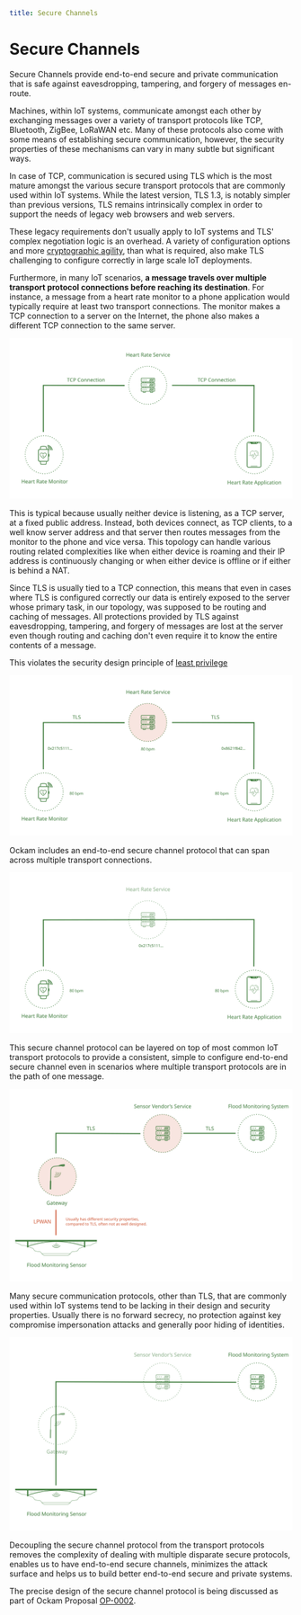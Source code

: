 ```yaml
title: Secure Channels
```

# Secure Channels

Secure Channels provide end-to-end secure and private communication that is
safe against eavesdropping, tampering, and forgery of messages en-route.

Machines, within IoT systems, communicate amongst each other by exchanging
messages over a variety of transport protocols like TCP, Bluetooth,
ZigBee, LoRaWAN etc. Many of these protocols also come with some means of
establishing secure communication, however, the security properties of these
mechanisms can vary in many subtle but significant ways.

In case of TCP, communication is secured using TLS which is the most mature
amongst the various secure transport protocols that are commonly used within
IoT systems. While the latest version, TLS 1.3, is notably simpler than
previous versions, TLS remains intrinsically complex in order to support the
needs of legacy web browsers and web servers.

These legacy requirements don't usually apply to IoT systems and TLS' complex
negotiation logic is an overhead. A variety of configuration options and more
[cryptographic agility](https://www.imperialviolet.org/2016/05/16/agility.html),
than what is required, also make TLS challenging to configure correctly in
large scale IoT deployments.

Furthermore, in many IoT scenarios, __a message travels over multiple transport
protocol connections before reaching its destination__. For instance, a
message from a heart rate monitor to a phone application would typically require
at least two transport connections. The monitor makes a TCP connection to a
server on the Internet, the phone also makes a different TCP connection to the
same server.

![Heart Rate Monitoring](./assets/secure_channels/heart_rate_monitoring.svg)

This is typical because usually neither device is listening, as a TCP server,
at a fixed public address. Instead, both devices connect, as TCP clients, to a
well know server address and that server then routes messages from the monitor
to the phone and vice versa. This topology can handle various routing related
complexities like when either device is roaming and their IP address is
continuously changing or when either device is offline or if either is behind
a NAT.

Since TLS is usually tied to a TCP connection, this means that even in cases
where TLS is configured correctly our data is entirely exposed to the server
whose primary task, in our topology, was supposed to be routing and caching
of messages. All protections provided by TLS against eavesdropping, tampering,
and forgery of messages are lost at the server even though routing and caching
don't even require it to know the entire contents of a message.

This violates the security design principle of
[least privilege](https://en.wikipedia.org/wiki/Principle_of_least_privilege)

![Heart Rate Monitoring with TLS](./assets/secure_channels/heart_rate_monitoring_tls.svg)

Ockam includes an end-to-end secure channel protocol that can span across
multiple transport connections.

![Heart Rate Monitoring with Ockam](./assets/secure_channels/heart_rate_monitoring_ockam.svg)

This secure channel protocol can be layered on top of most common IoT transport
protocols to provide a consistent, simple to configure end-to-end secure channel
even in scenarios where multiple transport protocols are in the path of one
message.

![Flood Monitoring with Ockam](./assets/secure_channels/flood_monitoring.svg)

Many secure communication protocols, other than TLS, that are commonly used within
IoT systems tend to be lacking in their design and security properties. Usually
there is no forward secrecy, no protection against key compromise impersonation
attacks and generally poor hiding of identities.

![Flood Monitoring with Ockam](./assets/secure_channels/flood_monitoring_ockam.svg)

Decoupling the secure channel protocol from the transport protocols removes
the complexity of dealing with multiple disparate secure protocols, enables us to
have end-to-end secure channels, minimizes the attack surface and helps us to build
better end-to-end secure and private systems.

The precise design of the secure channel protocol is being discussed as part of
Ockam Proposal [OP-0002](https://git.io/JvYxB).
